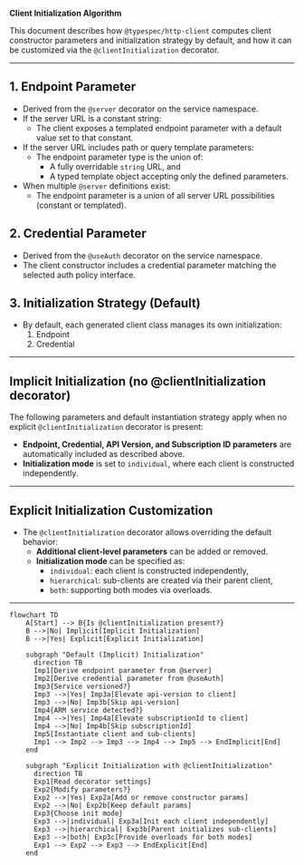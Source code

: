 **Client Initialization Algorithm**

This document describes how `@typespec/http-client` computes client constructor parameters and initialization strategy by default, and how it can be customized via the `@clientInitialization` decorator.

---

## 1. Endpoint Parameter

- Derived from the `@server` decorator on the service namespace.
- If the server URL is a constant string:
  - The client exposes a templated endpoint parameter with a default value set to that constant.
- If the server URL includes path or query template parameters:
  - The endpoint parameter type is the union of:
    - A fully overridable `string` URL, and
    - A typed template object accepting only the defined parameters.
- When multiple `@server` definitions exist:
  - The endpoint parameter is a union of all server URL possibilities (constant or templated).

## 2. Credential Parameter

- Derived from the `@useAuth` decorator on the service namespace.
- The client constructor includes a credential parameter matching the selected auth policy interface.

## 3. Initialization Strategy (Default)

- By default, each generated client class manages its own initialization:
  1. Endpoint
  2. Credential

---

## Implicit Initialization (no @clientInitialization decorator)

The following parameters and default instantiation strategy apply when no explicit `@clientInitialization` decorator is present:

- **Endpoint, Credential, API Version, and Subscription ID parameters** are automatically included as described above.
- **Initialization mode** is set to `individual`, where each client is constructed independently.

---

## Explicit Initialization Customization

- The `@clientInitialization` decorator allows overriding the default behavior:
  - **Additional client-level parameters** can be added or removed.
  - **Initialization mode** can be specified as:
    - `individual`: each client is constructed independently,
    - `hierarchical`: sub-clients are created via their parent client,
    - `both`: supporting both modes via overloads.

---

```mermaid
flowchart TD
    A[Start] --> B{Is @clientInitialization present?}
    B -->|No| Implicit[Implicit Initialization]
    B -->|Yes| Explicit[Explicit Initialization]

    subgraph "Default (Implicit) Initialization"
      direction TB
      Imp1[Derive endpoint parameter from @server]
      Imp2[Derive credential parameter from @useAuth]
      Imp3{Service versioned?}
      Imp3 -->|Yes| Imp3a[Elevate api-version to client]
      Imp3 -->|No| Imp3b[Skip api-version]
      Imp4{ARM service detected?}
      Imp4 -->|Yes| Imp4a[Elevate subscriptionId to client]
      Imp4 -->|No| Imp4b[Skip subscriptionId]
      Imp5[Instantiate client and sub-clients]
      Imp1 --> Imp2 --> Imp3 --> Imp4 --> Imp5 --> EndImplicit[End]
    end

    subgraph "Explicit Initialization with @clientInitialization"
      direction TB
      Exp1[Read decorator settings]
      Exp2{Modify parameters?}
      Exp2 -->|Yes| Exp2a[Add or remove constructor params]
      Exp2 -->|No| Exp2b[Keep default params]
      Exp3{Choose init mode}
      Exp3 -->|individual| Exp3a[Init each client independently]
      Exp3 -->|hierarchical| Exp3b[Parent initializes sub-clients]
      Exp3 -->|both| Exp3c[Provide overloads for both modes]
      Exp1 --> Exp2 --> Exp3 --> EndExplicit[End]
    end
```

